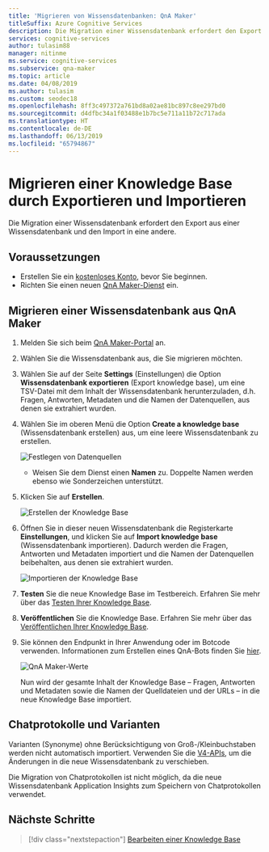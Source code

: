 ```yaml
---
title: 'Migrieren von Wissensdatenbanken: QnA Maker'
titleSuffix: Azure Cognitive Services
description: Die Migration einer Wissensdatenbank erfordert den Export aus einer Wissensdatenbank und den Import in eine andere.
services: cognitive-services
author: tulasim88
manager: nitinme
ms.service: cognitive-services
ms.subservice: qna-maker
ms.topic: article
ms.date: 04/08/2019
ms.author: tulasim
ms.custom: seodec18
ms.openlocfilehash: 8ff3c497372a761bd8a02ae81bc897c8ee297bd0
ms.sourcegitcommit: d4dfbc34a1f03488e1b7bc5e711a11b72c717ada
ms.translationtype: HT
ms.contentlocale: de-DE
ms.lasthandoff: 06/13/2019
ms.locfileid: "65794867"
---
```

# <a name="migrate-a-knowledge-base-using-export-import"></a>Migrieren einer Knowledge Base durch Exportieren und Importieren

Die Migration einer Wissensdatenbank erfordert den Export aus einer Wissensdatenbank und den Import in eine andere. 

## <a name="prerequisites"></a>Voraussetzungen

* Erstellen Sie ein [kostenloses Konto](https://azure.microsoft.com/free/?WT.mc_id=A261C142F), bevor Sie beginnen.
* Richten Sie einen neuen [QnA Maker-Dienst](../How-To/set-up-qnamaker-service-azure.md) ein.

## <a name="migrate-a-knowledge-base-from-qna-maker"></a>Migrieren einer Wissensdatenbank aus QnA Maker
1. Melden Sie sich beim [QnA Maker-Portal](https://qnamaker.ai) an.
1. Wählen Sie die Wissensdatenbank aus, die Sie migrieren möchten.

1. Wählen Sie auf der Seite **Settings** (Einstellungen) die Option **Wissensdatenbank exportieren** (Export knowledge base), um eine TSV-Datei mit dem Inhalt der Wissensdatenbank herunterzuladen, d.h. Fragen, Antworten, Metadaten und die Namen der Datenquellen, aus denen sie extrahiert wurden.

1. Wählen Sie im oberen Menü die Option **Create a knowledge base** (Wissensdatenbank erstellen) aus, um eine leere Wissensdatenbank zu erstellen. 

    ![Festlegen von Datenquellen](../media/qnamaker-how-to-create-kb/set-data-sources.png)

    - Weisen Sie dem Dienst einen **Namen** zu. Doppelte Namen werden ebenso wie Sonderzeichen unterstützt.

1. Klicken Sie auf **Erstellen**.

    ![Erstellen der Knowledge Base](../media/qnamaker-how-to-create-kb/create-kb.png)

1. Öffnen Sie in dieser neuen Wissensdatenbank die Registerkarte **Einstellungen**, und klicken Sie auf **Import knowledge base** (Wissensdatenbank importieren). Dadurch werden die Fragen, Antworten und Metadaten importiert und die Namen der Datenquellen beibehalten, aus denen sie extrahiert wurden.

   ![Importieren der Knowledge Base](../media/qnamaker-how-to-migrate-kb/Import.png)

1. **Testen** Sie die neue Knowledge Base im Testbereich. Erfahren Sie mehr über das [Testen Ihrer Knowledge Base](../How-To/test-knowledge-base.md).
1. **Veröffentlichen** Sie die Knowledge Base. Erfahren Sie mehr über das [Veröffentlichen Ihrer Knowledge Base](../Quickstarts/create-publish-knowledge-base.md#publish-the-knowledge-base).
1. Sie können den Endpunkt in Ihrer Anwendung oder im Botcode verwenden. Informationen zum Erstellen eines QnA-Bots finden Sie [hier](../Tutorials/create-qna-bot.md).

    ![QnA Maker-Werte](../media/qnamaker-how-to-migrate-kb/qnamaker-settings-kbid-key.png)

    Nun wird der gesamte Inhalt der Knowledge Base – Fragen, Antworten und Metadaten sowie die Namen der Quelldateien und der URLs – in die neue Knowledge Base importiert. 

## <a name="chat-logs-and-alterations"></a>Chatprotokolle und Varianten
Varianten (Synonyme) ohne Berücksichtigung von Groß-/Kleinbuchstaben werden nicht automatisch importiert. Verwenden Sie die [V4-APIs](https://go.microsoft.com/fwlink/?linkid=2092179), um die Änderungen in die neue Wissensdatenbank zu verschieben.

Die Migration von Chatprotokollen ist nicht möglich, da die neue Wissensdatenbank Application Insights zum Speichern von Chatprotokollen verwendet. 

## <a name="next-steps"></a>Nächste Schritte

> [!div class="nextstepaction"]
> [Bearbeiten einer Knowledge Base](../How-To/edit-knowledge-base.md)

